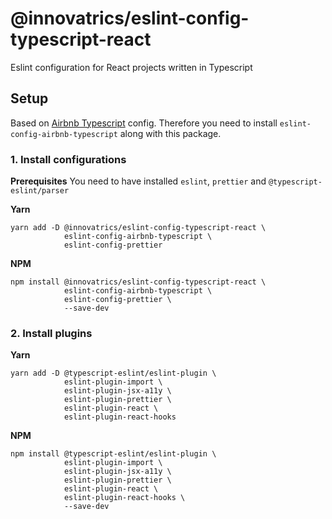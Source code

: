 # @innovatrics/eslint-config-typescript-react

Eslint configuration for React projects written in Typescript

## Setup

Based on [Airbnb Typescript](https://github.com/iamturns/eslint-config-airbnb-typescript) config.
Therefore you need to install `eslint-config-airbnb-typescript` along with this package.

### 1. Install configurations
**Prerequisites**
You need to have installed `eslint`, `prettier` and `@typescript-eslint/parser`

**Yarn**

```
yarn add -D @innovatrics/eslint-config-typescript-react \
            eslint-config-airbnb-typescript \
            eslint-config-prettier
```

**NPM**

```
npm install @innovatrics/eslint-config-typescript-react \
            eslint-config-airbnb-typescript \
            eslint-config-prettier \
            --save-dev
```

### 2. Install plugins

**Yarn**

```
yarn add -D @typescript-eslint/eslint-plugin \
            eslint-plugin-import \
            eslint-plugin-jsx-a11y \
            eslint-plugin-prettier \
            eslint-plugin-react \
            eslint-plugin-react-hooks
```

**NPM**

```
npm install @typescript-eslint/eslint-plugin \
            eslint-plugin-import \
            eslint-plugin-jsx-a11y \
            eslint-plugin-prettier \
            eslint-plugin-react \
            eslint-plugin-react-hooks \
            --save-dev
```
